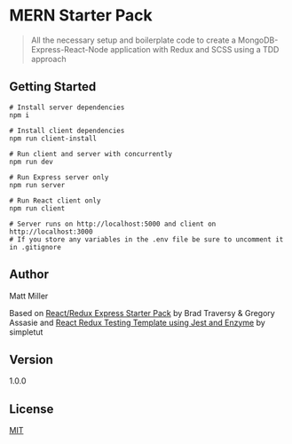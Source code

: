 # MERN Starter Pack

> All the necessary setup and boilerplate code to create a MongoDB-Express-React-Node application with Redux and SCSS using a TDD approach

## Getting Started

```
# Install server dependencies
npm i

# Install client dependencies
npm run client-install

# Run client and server with concurrently
npm run dev

# Run Express server only
npm run server

# Run React client only
npm run client

# Server runs on http://localhost:5000 and client on http://localhost:3000
# If you store any variables in the .env file be sure to uncomment it in .gitignore
```

## Author

Matt Miller

Based on [React/Redux Express Starter Pack](https://github.com/bradtraversy/react_redux_express_starter) by Brad Traversy & Gregory Assasie and [React Redux Testing Template using Jest and Enzyme](https://github.com/simpletut/Testing-React-Redux-with-Jest-and-Enzyme) by simpletut

## Version

1.0.0

## License

[MIT](https://choosealicense.com/licenses/mit/)
